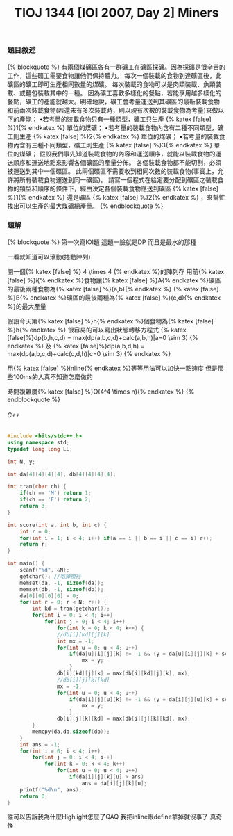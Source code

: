 ﻿---
title: TIOJ 1344 [IOI 2007, Day 2] Miners
tag: ["coding","tioj","dp","ioi"]
categories: TIOJ
---

### 題目敘述

{% blockquote %}
有兩個煤礦區各有一群礦工在礦區採礦。因為採礦是很辛苦的工作，這些礦工需要食物讓他們保持體力。
每次一個裝載的食物到達礦區後，此礦區的礦工即可生產相同數量的煤礦。
每次裝載的食物可以是肉類裝載、魚類裝載、或麵包裝載其中的一種。
因為礦工喜歡多樣化的餐點，若能享用越多樣化的餐點，礦工的產能就越大。明確地說，礦工會考量運送到其礦區的最新裝載食物
和前兩次裝載食物(若還未有多次裝載時，則以現有次數的裝載食物為考量)來做以下的產能：
 •若考量的裝載食物只有一種類型，礦工只生產 {% katex [false] %}1{% endkatex %} 單位的煤礦；
 •若考量的裝載食物內含有二種不同類型，礦工則生產 {% katex [false] %}2{% endkatex %} 單位的煤礦；
 •若考量的裝載食物內含有三種不同類型，礦工則生產 {% katex [false] %}3{% endkatex %} 單位的煤礦；
假設我們事先知道裝載食物的內容和運送順序，就能以裝載食物的運送順序和運送地點來影響各個礦區的產量分佈。
各個裝載食物都不能切割，必須被運送到其中一個礦區。
此兩個礦區不需要收到相同次數的裝載食物(事實上，允許將所有裝載食物運送到同一礦區)。
請寫一個程式在給定要分配到礦區之裝載食物的類型和順序的條件下，經由決定各個裝載食物應送到礦區 {% katex [false] %}1{% endkatex %} 還是礦區 {% katex [false] %}2{% endkatex %} ，來幫忙
找出可以生產的最大煤礦總產量。
{% endblockquote %}

<!-- more -->

### 題解

{% blockquote %}
第一次寫IOI題
這題一臉就是DP
而且是最水的那種

一看就知道可以滾動(捲動陣列)

開一個{% katex [false] %} 4 \times 4 {% endkatex %}的陣列存
用前{% katex [false] %}i{% endkatex %}食物讓{% katex [false] %}A{% endkatex %}礦區的最後兩種食物為{% katex [false] %}(a,b){% endkatex %}
{% katex [false] %}B{% endkatex %}礦區的最後兩種為{% katex [false] %}(c,d){% endkatex %}的最大產量

假設今天第{% katex [false] %}h{% endkatex %}個食物為{% katex [false] %}h{% endkatex %}
很容易的可以寫出狀態轉移方程式
{% katex [false]%}dp(b,h,c,d) = max(dp(a,b,c,d)+calc(a,b,h)|a=0 \sim 3) {% endkatex %}
及
{% katex [false]%}dp(a,b,d,h) = max(dp(a,b,c,d)+calc(c,d,h)|c=0 \sim 3) {% endkatex %}

用{% katex [false] %}inline{% endkatex %}等等用法可以加快一點速度
但是那些100ms的人真不知道怎麼做的

時間複雜度{% katex [false] %}O(4^4 \times n){% endkatex %}
{% endblockquote %}

###### C++

``` C++
#include <bits/stdc++.h>
using namespace std;
typedef long long LL;

int N, y;

int da[4][4][4][4], db[4][4][4][4];

int tran(char ch) {
    if(ch == 'M') return 1;
    if(ch == 'F') return 2;
    return 3;
}

int score(int a, int b, int c) {
    int r = 0;
    for(int i = 1; i < 4; i++) if(a == i || b == i || c == i) r++;
    return r;
}

int main() {
    scanf("%d", &N);
    getchar(); //吃掉換行
    memset(da, -1, sizeof(da));
    memset(db, -1, sizeof(db));
    da[0][0][0][0] = 0;
    for(int r = 0; r < N; r++) {
        int kd = tran(getchar());
        for(int i = 0; i < 4; i++)
            for(int j = 0; i < 4; i++)
                for(int k = 0; k < 4; k++) {
                //db[i][kd][j][k]
                int mx = -1;
                for(int u = 0; u < 4; u++)
                    if(da[u][i][j][k] != -1 && (y = da[u][i][j][k] + score(u,i,kd)) > mx) {
                        mx = y;
                    }
                db[i][kd][j][k] = max(db[i][kd][j][k], mx);
                //db[i][j][k][kd]
                mx = -1;
                for(int u = 0; u < 4; u++)
                    if(da[i][j][u][k] != -1 && (y = da[i][j][u][k] + score(u,k,kd)) > mx){
                        mx = y;
                    }
                db[i][j][k][kd] = max(db[i][j][k][kd], mx);
        }
        memcpy(da,db,sizeof(db));
    }
    int ans = -1;
    for(int i = 0; i < 4; i++)
        for(int j = 0; i < 4; i++)
            for(int k = 0; k < 4; k++)
                for(int u = 0; u < 4; u++)
                    if(da[i][j][k][u] > ans)
                        ans = da[i][j][k][u];
    printf("%d\n", ans);
    return 0;
}
```

誰可以告訴我為什麼Highlight怎麼了QAQ
我把inline跟define拿掉就沒事了
真奇怪